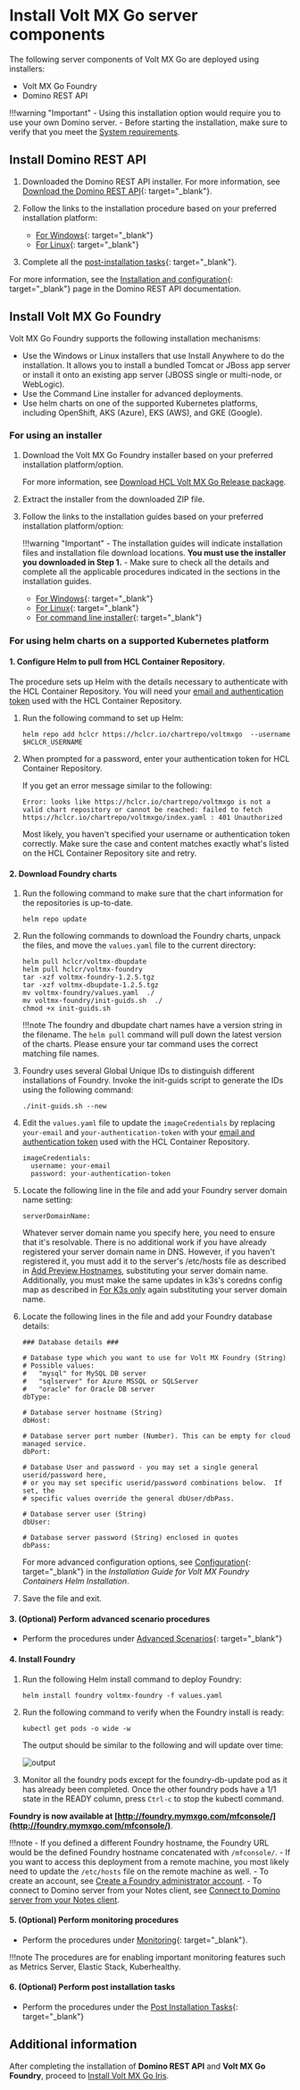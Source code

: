 <!--# Install Volt MX Go via installers-->
# Install Volt MX Go server components

The following server components of Volt MX Go are deployed using installers:

- Volt MX Go Foundry
- Domino REST API

!!!warning "Important"
    - Using this installation option would require you to use your own Domino server.
    - Before starting the installation, make sure to verify that you meet the [System requirements](sysreq.md). 
    

## Install Domino REST API

1. Downloaded the Domino REST API installer. For more information, see [Download the Domino REST API](https://opensource.hcltechsw.com/Domino-rest-api/tutorial/installconfig/index.html#download-the-domino-rest-api){: target="_blank"}.
2. Follow the links to the installation procedure based on your preferred installation platform:

    - [For Windows](https://opensource.hcltechsw.com/Domino-rest-api/tutorial/installconfig/win.html){: target="_blank"}
    - [For Linux](https://opensource.hcltechsw.com/Domino-rest-api/tutorial/installconfig/linux.html){: target="_blank"}

3. Complete all the [post-installation tasks](https://opensource.hcltechsw.com/Domino-rest-api/tutorial/installconfig/postinstallation.html){: target="_blank"}.

For more information, see the [Installation and configuration](https://opensource.hcltechsw.com/Domino-rest-api/tutorial/installconfig/index.html){: target="_blank"} page in the Domino REST API documentation.


## Install Volt MX Go Foundry

Volt MX Go Foundry supports the following installation mechanisms:

- Use the Windows or Linux installers that use Install Anywhere to do the installation. It allows you to install a bundled Tomcat or JBoss app server or install it onto an existing app server (JBOSS single or multi-node, or WebLogic).
- Use the Command Line installer for advanced deployments.
- Use helm charts on one of the supported Kubernetes platforms, including OpenShift, AKS (Azure), EKS (AWS), and GKE (Google).

### For using an installer

1. Download the Volt MX Go Foundry installer based on your preferred installation platform/option.

    For more information, see [Download HCL Volt MX Go Release package](portaldownload.md).

2. Extract the installer from the downloaded ZIP file. 
3. Follow the links to the installation guides based on your preferred installation platform/option:

    !!!warning "Important"
        - The installation guides will indicate installation files and installation file download locations. **You must use the installer you downloaded in Step 1.**
        - Make sure to check all the details and complete all the applicable procedures indicated in the sections in the installation guides. 

    - [For Windows](https://opensource.hcltechsw.com/volt-mx-docs/95/docs/documentation/Foundry/voltmx_foundry_windows_install_guide/Content/Introduction.html){: target="_blank"}
    - [For Linux](https://opensource.hcltechsw.com/volt-mx-docs/95/docs/documentation/Foundry/voltmx_foundry_linux_install_guide/Content/Introduction.html){: target="_blank"}
    - [For command line installer](https://opensource.hcltechsw.com/volt-mx-docs/95/docs/documentation/Foundry/VoltMX_Foundry_CLI/Content/installer_cli.html){: target="_blank"}

### For using helm charts on a supported Kubernetes platform


#### 1. Configure Helm to pull from HCL Container Repository.

The procedure sets up Helm with the details necessary to authenticate with the HCL Container Repository. You will need your [email and authentication token](obtainauthenticationtoken.md) used with the HCL Container Repository.

1. Run the following command to set up Helm:

    ```
    helm repo add hclcr https://hclcr.io/chartrepo/voltmxgo  --username $HCLCR_USERNAME
    ```

2. When prompted for a password, enter your authentication token for HCL Container Repository.

    If you get an error message similar to the following:

    ``` { .yaml .no-copy }
    Error: looks like https://hclcr.io/chartrepo/voltmxgo is not a valid chart repository or cannot be reached: failed to fetch https://hclcr.io/chartrepo/voltmxgo/index.yaml : 401 Unauthorized
    ```

    Most likely, you haven't specified your username or authentication token correctly. Make sure the case and content matches exactly what's listed on the HCL Container Repository site and retry.

#### 2. Download Foundry charts

1. Run the following command to make sure that the chart information for the repositories is up-to-date.

    ```
    helm repo update
    ```

2. Run the following commands to download the Foundry charts, unpack the files, and move the `values.yaml` file to the current directory:

    ```
    helm pull hclcr/voltmx-dbupdate
    helm pull hclcr/voltmx-foundry
    tar -xzf voltmx-foundry-1.2.5.tgz
    tar -xzf voltmx-dbupdate-1.2.5.tgz
    mv voltmx-foundry/values.yaml  ./
    mv voltmx-foundry/init-guids.sh  ./
    chmod +x init-guids.sh
    ```
    !!!note
        The foundry and dbupdate chart names have a version string in the filename.  The `helm pull` command will pull down the latest version of the charts.  Please ensure your tar command uses the correct matching file names.


3. Foundry uses several Global Unique IDs to distinguish different installations of Foundry. Invoke the init-guids script to generate the IDs using the following command:
    ```
    ./init-guids.sh --new
    ```

4. Edit the `values.yaml` file to update the `imageCredentials` by replacing `your-email` and   `your-authentication-token` with your [email and authentication token](obtainauthenticationtoken.md) used with the HCL Container Repository.

    ```{ .yaml .no-copy }
    imageCredentials:
      username: your-email
      password: your-authentication-token
    ```

5. Locate the following line in the file and add your Foundry server domain name setting:

    ```{ .yaml .no-copy }
    serverDomainName:
    ```
    Whatever server domain name you specify here, you need to ensure that it's resolvable. There is no additional work if you have already registered your server domain name in DNS. However, if you haven't registered it, you must add it to the server's /etc/hosts file as described in [Add Preview Hostnames](prereq.md#4-add-preview-hostnames), substituting your server domain name. Additionally, you must make the same updates in k3s's coredns config map as described in [For K3s only](prereq.md#for-k3s-only) again substituting your server domain name.

6. Locate the following lines in the file and add your Foundry database details:

    ```{ .yaml .no-copy }
    ### Database details ###

    # Database type which you want to use for Volt MX Foundry (String)
    # Possible values:
    #   "mysql" for MySQL DB server
    #   "sqlserver" for Azure MSSQL or SQLServer
    #   "oracle" for Oracle DB server
    dbType:

    # Database server hostname (String)
    dbHost:

    # Database server port number (Number). This can be empty for cloud managed service.
    dbPort:

    # Database User and password - you may set a single general userid/password here,
    # or you may set specific userid/password combinations below.  If set, the
    # specific values override the general dbUser/dbPass.

    # Database server user (String)
    dbUser:

    # Database server password (String) enclosed in quotes
    dbPass:
    ```
    
    For more advanced configuration options, see [Configuration](https://opensource.hcltechsw.com/volt-mx-docs/95/docs/documentation/Foundry/voltmxfoundry_containers_helm/Content/Installing_Containers_With_Helm.html#configuration){: target="_blank"} in the *Installation Guide for Volt MX Foundry Containers Helm Installation*.


7. Save the file and exit.

#### 3. (Optional) Perform advanced scenario procedures

- Perform the procedures under [Advanced Scenarios](https://opensource.hcltechsw.com/volt-mx-docs/95/docs/documentation/Foundry/voltmxfoundry_containers_helm/Content/Installing_Containers_With_Helm_Advanced_Scenarios.html){: target="_blank"} 

#### 4. Install Foundry

1. Run the following Helm install command to deploy Foundry:

    ```
    helm install foundry voltmx-foundry -f values.yaml
    ```

2. Run the following command to verify when the Foundry install is ready:

    ```
    kubectl get pods -o wide -w
    ```

    The output should be similar to the following and will update over time:

    ![output](../assets/images/output1.png)


3. Monitor all the foundry pods except for the foundry-db-update pod as it has already been completed. Once the other foundry pods have a 1/1 state in the READY column, press `Ctrl-c` to stop the kubectl command.

**Foundry is now available at [http://foundry.mymxgo.com/mfconsole/](http://foundry.mymxgo.com/mfconsole/)**.

!!!note
    - If you defined a different Foundry hostname, the Foundry URL would be the defined Foundry hostname concatenated with `/mfconsole/`.
    - If you want to access this deployment from a remote machine, you most likely need to update the `/etc/hosts` file on the remote machine as well.
    - To create an account, see [Create a Foundry administrator account](../howto/foundryadminaccount.md).
    - To connect to Domino server from your Notes client, see [Connect to Domino server from your Notes client](../howto/connectdominofromnotes.md).


#### 5. (Optional) Perform monitoring procedures
    
- Perform the procedures under [Monitoring](https://opensource.hcltechsw.com/volt-mx-docs/95/docs/documentation/Foundry/voltmxfoundry_containers_helm/Content/Installing_Containers_With_Helm_Monitoring.html){: target="_blank"}.

!!!note
    The procedures are for enabling important monitoring features such as Metrics Server, Elastic Stack, Kuberhealthy.

#### 6. (Optional) Perform post installation tasks

- Perform the procedures under the [Post Installation Tasks](https://opensource.hcltechsw.com/volt-mx-docs/95/docs/documentation/Foundry/voltmxfoundry_containers_helm/Content/Installing_Containers_With_Helm_PostInstallation.html){: target="_blank"}


## Additional information

After completing the installation of **Domino REST API** and **Volt MX Go Foundry**, proceed to [Install Volt MX Go Iris](installiris.md).

